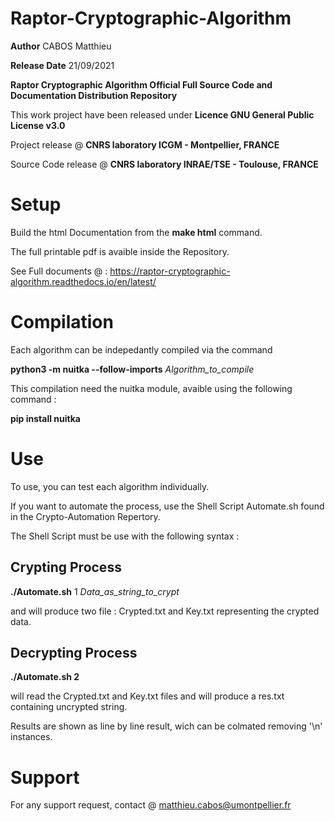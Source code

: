# Raptor-Cryptographic-Algorithm

**Author**  CABOS Matthieu

**Release Date** 21/09/2021

**Raptor Cryptographic Algorithm Official Full Source Code and Documentation Distribution Repository**

This work project have been released under **Licence GNU General Public License v3.0** 

Project release @ **CNRS laboratory ICGM - Montpellier, FRANCE**         

Source Code release @ **CNRS laboratory INRAE/TSE - Toulouse, FRANCE**   

# Setup

Build the html Documentation from the **make html** command.

The full printable pdf is avaible inside the Repository.

See Full documents @ : https://raptor-cryptographic-algorithm.readthedocs.io/en/latest/


# Compilation
  
 Each algorithm can be indepedantly compiled via the command
  
 **python3 -m nuitka --follow-imports** *Algorithm_to_compile*
 
 This compilation need the nuitka module, avaible using the following command :
 
 **pip install nuitka**
 
 
# Use

To use, you can test each algorithm individually. 

If you want to automate the process, use the Shell Script Automate.sh found in the Crypto-Automation Repertory.

The Shell Script must be use with the following syntax :


Crypting Process
----------------

**./Automate.sh** 1 *Data_as_string_to_crypt*
  
and will produce two file : Crypted.txt and Key.txt representing the crypted data.
  
Decrypting Process
------------------
  
**./Automate.sh 2**
  
 will read the Crypted.txt and Key.txt files and will produce a res.txt containing uncrypted string.
 
 Results are shown as line by line result, wich can be colmated removing '\n' instances.
  
 
# Support

For any support request, contact @ matthieu.cabos@umontpellier.fr
